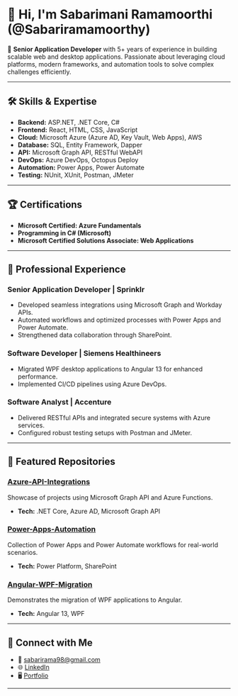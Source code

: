 # 👋 Hi, I'm Sabarimani Ramamoorthi (@Sabariramamoorthy)

🎯 **Senior Application Developer** with 5+ years of experience in building scalable web and desktop applications. Passionate about leveraging cloud platforms, modern frameworks, and automation tools to solve complex challenges efficiently.

---

## 🛠️ Skills & Expertise
- **Backend:** ASP.NET, .NET Core, C#
- **Frontend:** React, HTML, CSS, JavaScript
- **Cloud:** Microsoft Azure (Azure AD, Key Vault, Web Apps), AWS
- **Database:** SQL, Entity Framework, Dapper
- **API:** Microsoft Graph API, RESTful WebAPI
- **DevOps:** Azure DevOps, Octopus Deploy
- **Automation:** Power Apps, Power Automate
- **Testing:** NUnit, XUnit, Postman, JMeter

---

## 🏆 Certifications
- **Microsoft Certified: Azure Fundamentals**
- **Programming in C# (Microsoft)**
- **Microsoft Certified Solutions Associate: Web Applications**

---

## 💼 Professional Experience
### **Senior Application Developer | Sprinklr**
- Developed seamless integrations using Microsoft Graph and Workday APIs.
- Automated workflows and optimized processes with Power Apps and Power Automate.
- Strengthened data collaboration through SharePoint.

### **Software Developer | Siemens Healthineers**
- Migrated WPF desktop applications to Angular 13 for enhanced performance.
- Implemented CI/CD pipelines using Azure DevOps.

### **Software Analyst | Accenture**
- Delivered RESTful APIs and integrated secure systems with Azure services.
- Configured robust testing setups with Postman and JMeter.

---

## 📂 Featured Repositories
### **[Azure-API-Integrations](#)**  
Showcase of projects using Microsoft Graph API and Azure Functions.  
- **Tech:** .NET Core, Azure AD, Microsoft Graph API

### **[Power-Apps-Automation](#)**  
Collection of Power Apps and Power Automate workflows for real-world scenarios.  
- **Tech:** Power Platform, SharePoint

### **[Angular-WPF-Migration](#)**  
Demonstrates the migration of WPF applications to Angular.  
- **Tech:** Angular 13, WPF

---

## 🌟 Connect with Me
- 📧 [sabarirama98@gmail.com](mailto:sabarirama98@gmail.com)
- 🌐 [LinkedIn](https://www.linkedin.com/in/sabarimani-r/)  
- 🖥️ [Portfolio](https://www.linkedin.com/in/sabarimani-r/)  

---

